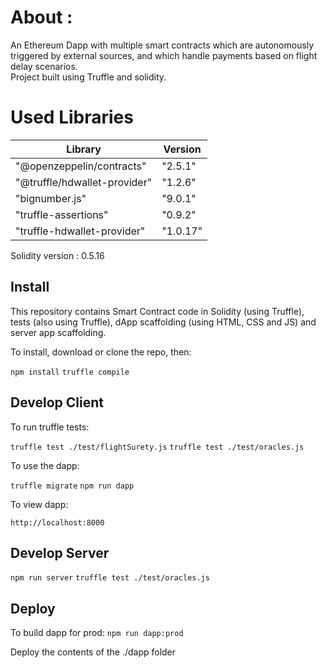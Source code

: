 # About : 
An Ethereum Dapp with multiple smart contracts which are autonomously triggered by external sources, and which handle payments based on flight delay scenarios.\
Project built using Truffle and solidity. 

# Used Libraries

| Library       | Version       |
| ------------- | ------------- |
| "@openzeppelin/contracts" | "2.5.1" |
|  "@truffle/hdwallet-provider" | "1.2.6" | 
| "bignumber.js" | "9.0.1" |
| "truffle-assertions" | "0.9.2" | 
| "truffle-hdwallet-provider" | "1.0.17" |

Solidity version : 0.5.16

## Install

This repository contains Smart Contract code in Solidity (using Truffle), tests (also using Truffle), dApp scaffolding (using HTML, CSS and JS) and server app scaffolding.

To install, download or clone the repo, then:

`npm install`
`truffle compile`

## Develop Client

To run truffle tests:

`truffle test ./test/flightSurety.js`
`truffle test ./test/oracles.js`

To use the dapp:

`truffle migrate`
`npm run dapp`

To view dapp:

`http://localhost:8000`

## Develop Server

`npm run server`
`truffle test ./test/oracles.js`

## Deploy

To build dapp for prod:
`npm run dapp:prod`

Deploy the contents of the ./dapp folder


